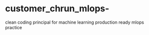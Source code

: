 # customer_chrun_mlops-
clean coding principal for machine learning production ready mlops practice 
